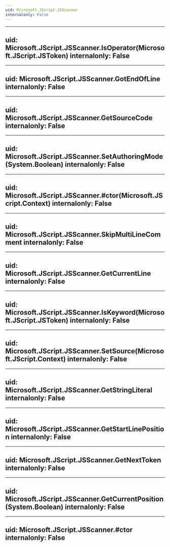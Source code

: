 ```yaml
---
uid: Microsoft.JScript.JSScanner
internalonly: False
---
```


---
uid: Microsoft.JScript.JSScanner.IsOperator(Microsoft.JScript.JSToken)
internalonly: False
---

---
uid: Microsoft.JScript.JSScanner.GotEndOfLine
internalonly: False
---

---
uid: Microsoft.JScript.JSScanner.GetSourceCode
internalonly: False
---

---
uid: Microsoft.JScript.JSScanner.SetAuthoringMode(System.Boolean)
internalonly: False
---

---
uid: Microsoft.JScript.JSScanner.#ctor(Microsoft.JScript.Context)
internalonly: False
---

---
uid: Microsoft.JScript.JSScanner.SkipMultiLineComment
internalonly: False
---

---
uid: Microsoft.JScript.JSScanner.GetCurrentLine
internalonly: False
---

---
uid: Microsoft.JScript.JSScanner.IsKeyword(Microsoft.JScript.JSToken)
internalonly: False
---

---
uid: Microsoft.JScript.JSScanner.SetSource(Microsoft.JScript.Context)
internalonly: False
---

---
uid: Microsoft.JScript.JSScanner.GetStringLiteral
internalonly: False
---

---
uid: Microsoft.JScript.JSScanner.GetStartLinePosition
internalonly: False
---

---
uid: Microsoft.JScript.JSScanner.GetNextToken
internalonly: False
---

---
uid: Microsoft.JScript.JSScanner.GetCurrentPosition(System.Boolean)
internalonly: False
---

---
uid: Microsoft.JScript.JSScanner.#ctor
internalonly: False
---
